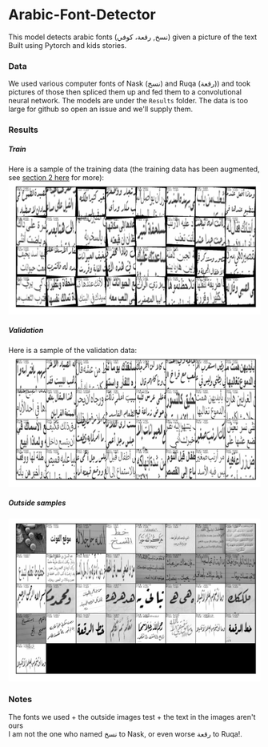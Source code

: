 # Arabic-Font-Detector
This model detects arabic fonts (نسخ, رقعة، كوفي) given a picture of the text
<br>
Built using Pytorch and kids stories. 

### Data
We used various computer fonts of Nask (نسخ) and Ruqa (رقعة)) and took pictures of those then spliced them up and fed them to a convolutional neural network. The models are under the <code>Results</code> folder. The data is too large for github so open an issue and we'll supply them. 

### Results

##### Train
Here is a sample of the training data (the training data has been augmented, see [section 2 here](https://github.com/d7miiZ/Arabic-Font-Detector/blob/main/arabic_caligraphy.ipynb) for more):
![Train](results/2021_7_18__6AM/train_sample.png)

##### Validation
Here is a sample of the validation data:
![Validation](results/2021_7_18__6AM/test_sample.png)

##### Outside samples
![Outside](results/2021_7_18__6AM/outside_sample.png)

### Notes
The fonts we used + the outside images test + the text in the images aren't ours <br>
I am not the one who named نسخ to Nask, or even worse رقعة to Ruqa!.
